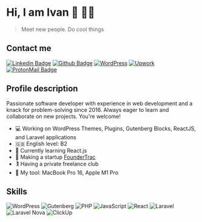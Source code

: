 # Hi, I am Ivan :wave: :man_technologist:

> Meet new people. Do cool things

## Contact me

[![Linkedin Badge](https://img.shields.io/badge/-LinkedIn-0072b1?style=flat&logo=Linkedin&logoColor=white&link=https://www.linkedin.com/in/ivan-hryhorenko-455b48126/)](https://www.linkedin.com/in/ivan-hryhorenko-455b48126/) 
[![Github Badge](https://img.shields.io/badge/-GitHub-181717?style=flat&logo=github&logoColor=white&link=https://github.com/land0r/)](https://www.github.com/land0r/) 
[![WordPress](https://img.shields.io/badge/-WordPress.org-grey?style=flat&logo=wordpress&logoColor=white&link=https://profiles.wordpress.org/land0r/)](https://profiles.wordpress.org/land0r/) 
[![Upwork](https://img.shields.io/badge/-Upwork-green?style=flat&logo=upwork&logoColor=white&link=https://www.upwork.com/freelancers/~01db30e7f5fb9e2f48)](https://www.upwork.com/freelancers/~01db30e7f5fb9e2f48) 
[![ProtonMail Badge](https://img.shields.io/badge/-ivan.hrk@protonmail.com-8b89cc?style=flat&logo=ProtonMail&logoColor=white&link=mailto:ivan.hrk@protonmail.com)](mailto:ivan.hrk@protonmail.com) 

## Profile description

Passionate software developer with experience in web development and a knack for problem-solving since 2016. Always eager to learn and collaborate on new projects. You're welcome!

- :computer: Working on WordPress Themes, Plugins, Gutenberg Blocks, ReactJS, and Laravel applications
- :gb: English level: B2
- :book: Currently learning React.js
- :volcano: Making a startup [FounderTrac](https://foundertrac.com)
- :golfing: Having a private freelance club
- :green_apple: My tool: MacBook Pro 16, Apple M1 Pro 

## Skills

![WordPress](https://img.shields.io/badge/Wordpress-21759B?style=for-the-badge&logo=wordpress&logoColor=white) 
![Gutenberg](https://img.shields.io/badge/Gutenberg-black?style=for-the-badge&logo=gutenberg&logoColor=white) 
![PHP](https://img.shields.io/badge/PHP-777BB4?style=for-the-badge&logo=php&logoColor=white) 
![JavaScript](https://img.shields.io/badge/Javascript-F7DF1E?style=for-the-badge&logo=php&logoColor=black)
![React](https://img.shields.io/badge/React-61DAFB?style=for-the-badge&logo=react&logoColor=black)
![Laravel](https://img.shields.io/badge/Laravel-FF2D20?style=for-the-badge&logo=laravel&logoColor=black)
![Laravel Nova](https://img.shields.io/badge/Nova-252D37?style=for-the-badge&logo=laravel-nova&logoColor=white)
![ClickUp](https://img.shields.io/badge/Clickup-7B68EE?style=for-the-badge&logo=clickup&logoColor=white)
